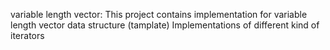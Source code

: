 variable length vector:
This project contains implementation for variable length vector data structure (tamplate)
Implementations of different kind of iterators

